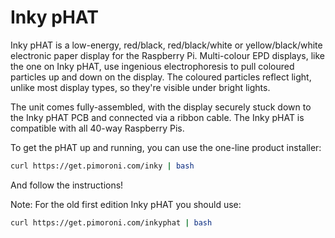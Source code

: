 <!--
---
name: Inky pHAT
class: board
type: display
formfactor: pHAT
manufacturer: Pimoroni
description: An e-paper display for your Raspberry Pi
url: https://shop.pimoroni.com/products/inky-phat
github: https://github.com/pimoroni/inky
buy: https://shop.pimoroni.com/products/inky-phat
image: 'inkyphat.png'
pincount: 40
eeprom: no
power:
  '1':
  '2':
ground:
  '6':
  '9':
  '14':
  '20':
  '25':
  '30':
  '34':
  '39':
pin:
  '11':
    name: Busy
    mode: input
  '13':
    name: Reset
    mode: output
    active: low
  '15':
    name: Data/Command
    mode: output
    active: high
  '19':
    mode: spi
  '23':
    mode: spi
  '24':
    name: Chip Select
    mode: chipselect
    active: high
  '3':
    mode: i2c
  '5':
    mode: i2c
i2c:
  0x50:
    device: Inky ID EEPROM
-->
# Inky pHAT

Inky pHAT is a low-energy, red/black, red/black/white or yellow/black/white electronic paper display for the Raspberry Pi. Multi-colour EPD displays, like the one on Inky pHAT, use ingenious electrophoresis to pull coloured particles up and down on the display. The coloured particles reflect light, unlike most display types, so they're visible under bright lights.

The unit comes fully-assembled, with the display securely stuck down to the Inky pHAT PCB and connected via a ribbon cable. The Inky pHAT is compatible with all 40-way Raspberry Pis.

To get the pHAT up and running, you can use the one-line product installer:

```bash
curl https://get.pimoroni.com/inky | bash
```

And follow the instructions!

Note: For the old first edition Inky pHAT you should use:

```bash
curl https://get.pimoroni.com/inkyphat | bash
```
